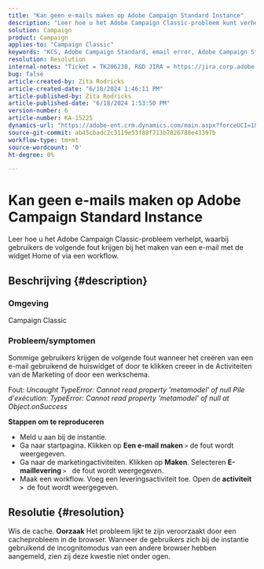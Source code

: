 ```yaml
---
title: "Kan geen e-mails maken op Adobe Campaign Standard Instance"
description: "Leer hoe u het Adobe Campaign Classic-probleem kunt verhelpen waarbij gebruikers een fout krijgen tijdens het maken van een e-mail met de widget Home of via een workflow."
solution: Campaign
product: Campaign
applies-to: "Campaign Classic"
keywords: "KCS, Adobe Campaign Standard, email error, Adobe Campaign Standard Instance"
resolution: Resolution
internal-notes: "Ticket = TK206238, R&D JIRA = https://jira.corp.adobe.com/browse/CAMP-39887"
bug: false
article-created-by: Zita Rodricks
article-created-date: "6/18/2024 1:46:11 PM"
article-published-by: Zita Rodricks
article-published-date: "6/18/2024 1:53:50 PM"
version-number: 6
article-number: KA-15225
dynamics-url: "https://adobe-ent.crm.dynamics.com/main.aspx?forceUCI=1&pagetype=entityrecord&etn=knowledgearticle&id=fa9ba41b-792d-ef11-840a-002248084fbb"
source-git-commit: ab45cbadc2c3119e53f88f713b7826788e43397b
workflow-type: tm+mt
source-wordcount: '0'
ht-degree: 0%

---
```


# Kan geen e-mails maken op Adobe Campaign Standard Instance


Leer hoe u het Adobe Campaign Classic-probleem verhelpt, waarbij gebruikers de volgende fout krijgen bij het maken van een e-mail met de widget Home of via een workflow.

## Beschrijving {#description}


### <b>Omgeving</b>

Campaign Classic



### <b>Probleem/symptomen</b>

Sommige gebruikers krijgen de volgende fout wanneer het creëren van een e-mail gebruikend de huiswidget of door te klikken creeer in de Activiteiten van de Marketing of door een werkschema.

Fout: *Uncaught TypeError: Cannot read property &#39;metamodel&#39; of null Pile d&#39;exécution: TypeError: Cannot read property &#39;metamodel&#39; of null at Object.onSuccess*



<b>Stappen om te reproduceren</b>

- Meld u aan bij de instantie.
- Ga naar startpagina. Klikken op <b>Een e-mail maken </b>`>`  de fout wordt weergegeven.
- Ga naar de marketingactiviteiten. Klikken op <b>Maken</b>. Selecteren <b>E-maillevering </b>`>`   de fout wordt weergegeven.
- Maak een workflow. Voeg een leveringsactiviteit toe. Open de <b>activiteit `>` </b> de fout wordt weergegeven.



## Resolutie {#resolution}


Wis de cache.
<b>Oorzaak</b>
Het probleem lijkt te zijn veroorzaakt door een cacheprobleem in de browser. Wanneer de gebruikers zich bij de instantie gebruikend de incognitomodus van een andere browser hebben aangemeld, zien zij deze kwestie niet onder ogen.
